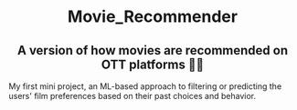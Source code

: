 <h1 align = "center">Movie_Recommender</h1>
<h2 align="center">A version of how movies are recommended on OTT platforms 🧑‍💻</h2>

My first mini project, an ML-based approach to filtering or predicting the users' film preferences based on their past choices and behavior.


